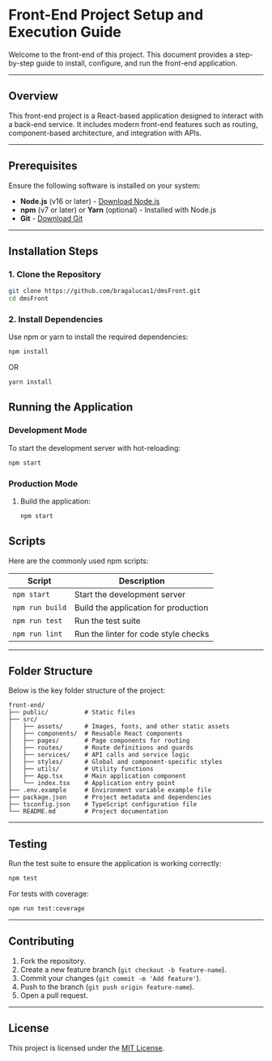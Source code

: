 
# Front-End Project Setup and Execution Guide

Welcome to the front-end of this project. This document provides a step-by-step guide to install, configure, and run the front-end application.

---

## **Overview**

This front-end project is a React-based application designed to interact with a back-end service. It includes modern front-end features such as routing, component-based architecture, and integration with APIs.

---

## **Prerequisites**

Ensure the following software is installed on your system:

- **Node.js** (v16 or later) - [Download Node.js](https://nodejs.org/)
- **npm** (v7 or later) or **Yarn** (optional) - Installed with Node.js
- **Git** - [Download Git](https://git-scm.com/)

---

## **Installation Steps**

### 1. **Clone the Repository**

```bash
git clone https://github.com/bragalucas1/dmsFront.git
cd dmsFront
```

### 2. **Install Dependencies**

Use npm or yarn to install the required dependencies:

```bash
npm install
```

OR

```bash
yarn install
```


## **Running the Application**

### **Development Mode**

To start the development server with hot-reloading:

```bash
npm start
```

### **Production Mode**

1. Build the application:

   ```bash
   npm start
   ```

## **Scripts**

Here are the commonly used npm scripts:

| Script            | Description                                  |
|--------------------|----------------------------------------------|
| `npm start`        | Start the development server                |
| `npm run build`    | Build the application for production         |
| `npm run test`     | Run the test suite                          |
| `npm run lint`     | Run the linter for code style checks         |

---

## **Folder Structure**

Below is the key folder structure of the project:

```
front-end/
├── public/          # Static files
├── src/
│   ├── assets/      # Images, fonts, and other static assets
│   ├── components/  # Reusable React components
│   ├── pages/       # Page components for routing
│   ├── routes/      # Route definitions and guards
│   ├── services/    # API calls and service logic
│   ├── styles/      # Global and component-specific styles
│   ├── utils/       # Utility functions
│   ├── App.tsx      # Main application component
│   └── index.tsx    # Application entry point
├── .env.example     # Environment variable example file
├── package.json     # Project metadata and dependencies
├── tsconfig.json    # TypeScript configuration file
└── README.md        # Project documentation
```

---

## **Testing**

Run the test suite to ensure the application is working correctly:

```bash
npm test
```

For tests with coverage:

```bash
npm run test:coverage
```

---


## **Contributing**

1. Fork the repository.
2. Create a new feature branch (`git checkout -b feature-name`).
3. Commit your changes (`git commit -m 'Add feature'`).
4. Push to the branch (`git push origin feature-name`).
5. Open a pull request.

---

## **License**

This project is licensed under the [MIT License](LICENSE).
